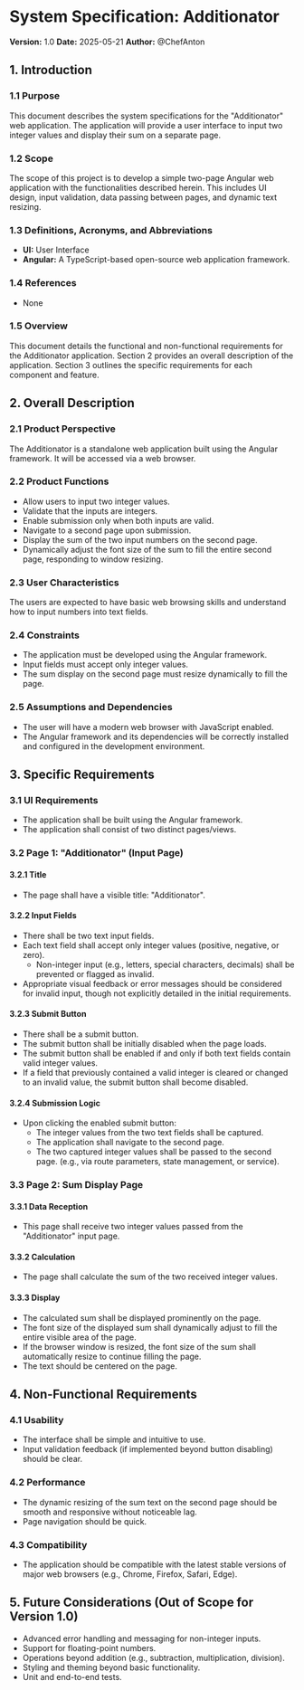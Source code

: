 # System Specification: Additionator

**Version:** 1.0
**Date:** 2025-05-21
**Author:** @ChefAnton

## 1. Introduction

### 1.1 Purpose
This document describes the system specifications for the "Additionator" web application. The application will provide a user interface to input two integer values and display their sum on a separate page.

### 1.2 Scope
The scope of this project is to develop a simple two-page Angular web application with the functionalities described herein. This includes UI design, input validation, data passing between pages, and dynamic text resizing.

### 1.3 Definitions, Acronyms, and Abbreviations
*   **UI:** User Interface
*   **Angular:** A TypeScript-based open-source web application framework.

### 1.4 References
*   None

### 1.5 Overview
This document details the functional and non-functional requirements for the Additionator application. Section 2 provides an overall description of the application. Section 3 outlines the specific requirements for each component and feature.

## 2. Overall Description

### 2.1 Product Perspective
The Additionator is a standalone web application built using the Angular framework. It will be accessed via a web browser.

### 2.2 Product Functions
*   Allow users to input two integer values.
*   Validate that the inputs are integers.
*   Enable submission only when both inputs are valid.
*   Navigate to a second page upon submission.
*   Display the sum of the two input numbers on the second page.
*   Dynamically adjust the font size of the sum to fill the entire second page, responding to window resizing.

### 2.3 User Characteristics
The users are expected to have basic web browsing skills and understand how to input numbers into text fields.

### 2.4 Constraints
*   The application must be developed using the Angular framework.
*   Input fields must accept only integer values.
*   The sum display on the second page must resize dynamically to fill the page.

### 2.5 Assumptions and Dependencies
*   The user will have a modern web browser with JavaScript enabled.
*   The Angular framework and its dependencies will be correctly installed and configured in the development environment.

## 3. Specific Requirements

### 3.1 UI Requirements
*   The application shall be built using the Angular framework.
*   The application shall consist of two distinct pages/views.

### 3.2 Page 1: "Additionator" (Input Page)

#### 3.2.1 Title
*   The page shall have a visible title: "Additionator".

#### 3.2.2 Input Fields
*   There shall be two text input fields.
*   Each text field shall accept only integer values (positive, negative, or zero).
    *   Non-integer input (e.g., letters, special characters, decimals) shall be prevented or flagged as invalid.
*   Appropriate visual feedback or error messages should be considered for invalid input, though not explicitly detailed in the initial requirements.

#### 3.2.3 Submit Button
*   There shall be a submit button.
*   The submit button shall be initially disabled when the page loads.
*   The submit button shall be enabled if and only if both text fields contain valid integer values.
*   If a field that previously contained a valid integer is cleared or changed to an invalid value, the submit button shall become disabled.

#### 3.2.4 Submission Logic
*   Upon clicking the enabled submit button:
    *   The integer values from the two text fields shall be captured.
    *   The application shall navigate to the second page.
    *   The two captured integer values shall be passed to the second page. (e.g., via route parameters, state management, or service).

### 3.3 Page 2: Sum Display Page

#### 3.3.1 Data Reception
*   This page shall receive two integer values passed from the "Additionator" input page.

#### 3.3.2 Calculation
*   The page shall calculate the sum of the two received integer values.

#### 3.3.3 Display
*   The calculated sum shall be displayed prominently on the page.
*   The font size of the displayed sum shall dynamically adjust to fill the entire visible area of the page.
*   If the browser window is resized, the font size of the sum shall automatically resize to continue filling the page.
*   The text should be centered on the page.

## 4. Non-Functional Requirements

### 4.1 Usability
*   The interface shall be simple and intuitive to use.
*   Input validation feedback (if implemented beyond button disabling) should be clear.

### 4.2 Performance
*   The dynamic resizing of the sum text on the second page should be smooth and responsive without noticeable lag.
*   Page navigation should be quick.

### 4.3 Compatibility
*   The application should be compatible with the latest stable versions of major web browsers (e.g., Chrome, Firefox, Safari, Edge).

## 5. Future Considerations (Out of Scope for Version 1.0)
*   Advanced error handling and messaging for non-integer inputs.
*   Support for floating-point numbers.
*   Operations beyond addition (e.g., subtraction, multiplication, division).
*   Styling and theming beyond basic functionality.
*   Unit and end-to-end tests.
